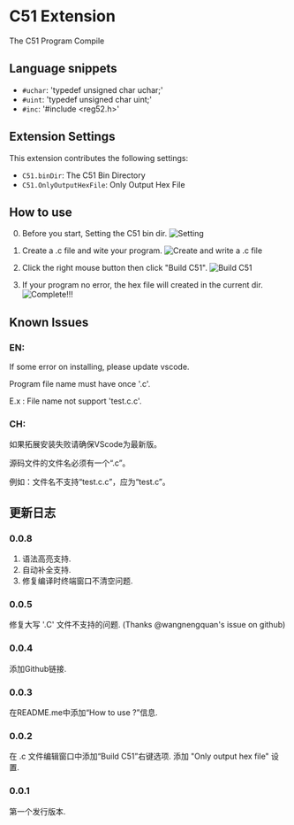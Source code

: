# C51 Extension

The C51 Program Compile 

## Language snippets

* `#uchar`: 'typedef unsigned char uchar;'
* `#uint`: 'typedef unsigned char uint;'
* `#inc`: '#include <reg52.h>'

## Extension Settings

This extension contributes the following settings:

* `C51.binDir`: The C51 Bin Directory
* `C51.OnlyOutputHexFile`: Only Output Hex File

## How to use

0. Before you start, Setting the C51 bin dir.
 ![Setting](https://raw.githubusercontent.com/Zuozishi/C51-Extension-for-VScode/master/image/4.jpg)

1. Create a .c file and wite your program.
 ![Create and write a .c file](https://raw.githubusercontent.com/Zuozishi/C51-Extension-for-VScode/master/image/1.jpg)

2. Click the right mouse button then click "Build C51".
 ![Build C51](https://raw.githubusercontent.com/Zuozishi/C51-Extension-for-VScode/master/image/2.jpg)

3. If your program no error, the hex file will created in the current dir.
![Complete!!!](https://raw.githubusercontent.com/Zuozishi/C51-Extension-for-VScode/master/image/3.jpg)

## Known Issues

### EN:
If some error on installing, please update vscode.

Program file name must have once '.c'. 

E.x : File name not support 'test.c.c'.
### CH:
如果拓展安装失败请确保VScode为最新版。

源码文件的文件名必须有一个“.c”。

例如：文件名不支持“test.c.c”，应为“test.c”。

## 更新日志

### 0.0.8

1. 语法高亮支持.
2. 自动补全支持.
3. 修复编译时终端窗口不清空问题.

### 0.0.5

修复大写 '.C' 文件不支持的问题.
(Thanks @wangnengquan's issue on github)

### 0.0.4

添加Github链接.

### 0.0.3

在README.me中添加“How to use ?”信息.

### 0.0.2

在 .c 文件编辑窗口中添加“Build C51”右键选项.
添加 "Only output hex file" 设置.

### 0.0.1

第一个发行版本.